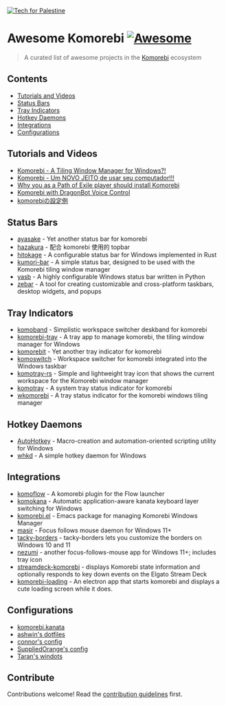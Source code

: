 <p>
  <a href="https://techforpalestine.org/learn-more">
    <img alt="Tech for Palestine" src="https://badge.techforpalestine.org/default">
  </a>
</p>

# Awesome Komorebi [![Awesome](https://awesome.re/badge.svg)](https://awesome.re)

> A curated list of awesome projects in the [Komorebi](https://github.com/LGUG2Z/komorebi) ecosystem

## Contents

- [Tutorials and Videos](#tutorials-and-videos)
- [Status Bars](#status-bars)
- [Tray Indicators](#tray-indicators)
- [Hotkey Daemons](#hotkey-daemons)
- [Integrations](#integrations)
- [Configurations](#configurations)

## Tutorials and Videos

- [Komorebi - A Tiling Window Manager for Windows?!](https://www.youtube.com/watch?v=0LCbS_gm0RA)
- [Komorebi - Um NOVO JEITO de usar seu computador!!!](https://www.youtube.com/watch?v=vHB4yko1skc)
- [Why you as a Path of Exile player should install Komorebi](https://www.youtube.com/watch?v=aS6KLJiBQgk)
- [Komorebi with DragonBot Voice Control](https://www.youtube.com/watch?v=fiPJLmhnnXM)
- [komorebiの設定例](https://zenn.dev/haoblackj/articles/komorebi-example)

## Status Bars

- [ayasake](https://github.com/satler-git/asayake) - Yet another status bar for komorebi
- [hazakura](https://github.com/Asterecho/hazakura) - 配合 komorebi 使用的 topbar
- [hitokage](https://github.com/codyduong/hitokage) - A configurable status bar for Windows implemented in Rust
- [kumori-bar](https://github.com/oplehtinen/kumori-bar) - A simple status bar, designed to be used with the Komorebi tiling window manager
- [yasb](https://github.com/amnweb/yasb) - A highly configurable Windows status bar written in Python
- [zebar](https://github.com/glzr-io/zebar) - A tool for creating customizable and cross-platform taskbars, desktop widgets, and popups

## Tray Indicators

- [komoband](https://github.com/Cynosphere/komoband) - Simplistic workspace switcher deskband for komorebi
- [komorebi-tray](https://github.com/starise/komorebi-tray) - A tray app to manage komorebi, the tiling window manager for Windows
- [komorebit](https://github.com/obolenski/komorebit) - Yet another tray indicator for komorebi
- [komoswitch](https://github.com/sashaboy779/KomoSwitch) - Workspace switcher for komorebi integrated into the Windows taskbar
- [komotray-rs](https://github.com/joshprk/komotray) - Simple and lightweight tray icon that shows the current workspace for the Komorebi window manager
- [komotray](https://github.com/urob/komotray) - A system tray status indicator for komorebi
- [wkomorebi](https://github.com/vicyan1611/wkomorebi) - A tray status indicator for the komorebi windows tiling manager

## Hotkey Daemons

- [AutoHotkey](https://github.com/AutoHotkey/AutoHotkey) - Macro-creation and automation-oriented scripting utility for Windows
- [whkd](https://github.com/LGUG2Z/whkd) - A simple hotkey daemon for Windows

## Integrations

- [komoflow](https://github.com/pro470/Flow.Launcher.Plugin.komoflow) - A komorebi plugin for the Flow launcher
- [komokana](https://github.com/LGUG2Z/komokana) - Automatic application-aware kanata keyboard layer switching for Windows
- [komorebi.el](https://github.com/eraschle/komorebi.el) - Emacs package for managing Komorebi Windows Manager
- [masir](https://github.com/LGUG2Z/masir) - Focus follows mouse daemon for Windows 11+
- [tacky-borders](https://github.com/lukeyou05/tacky-borders) - tacky-borders lets you customize the borders on Windows 10 and 11
- [nezumi](https://github.com/donkee/nezumi) - another focus-follows-mouse app for Windows 11+; includes tray icon
- [streamdeck-komorebi](https://github.com/kdeenanauth/streamdeck-komorebi) - displays Komorebi state information and optionally responds to key down events on the Elgato Stream Deck
- [komorebi-loading](https://github.com/SuppliedOrange/komorebi-loading) - An electron app that starts komorebi and displays a cute loading screen while it does.

## Configurations

- [komorebi.kanata](https://github.com/pro470/komorebi.kanata)
- [ashwin's dotfiles](https://github.com/ashwinjadhav818/dotfiles)
- [connor's config](https://github.com/ConnorSweeneyDev/.config)
- [SuppliedOrange's config](https://github.com/SuppliedOrange/dotfiles)
- [Taran's windots](https://github.com/tarannagra/windots/tree/komorebi)

## Contribute

Contributions welcome! Read the [contribution guidelines](contributing.md) first.
